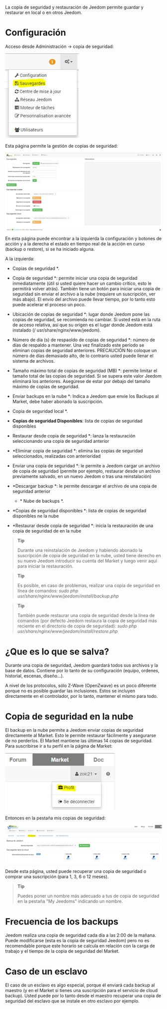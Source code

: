 La copia de seguridad y restauración de Jeedom permite guardar y restaurar en local o en otros Jeedom.

Configuración
=============

Acceso desde Administración → copia de seguridad:

![](../images/backup.png)

Esta página permite la gestión de copias de seguridad:

![](../images/backup2.png)

En esta página puede encontrar a la izquierda la configuración y botones de acción y a la derecha el estado en tiempo real de la acción en curso (backup o restore), si se ha iniciado alguna.

A la izquierda:

-   Copias de seguridad \*.

-   Copia de seguridad \*: permite iniciar una copia de seguridad inmediatamente (útil si usted quiere hacer un cambio crítico, esto le permitirá volver atrás). También tiene un botón para iniciar una copia de seguridad sin enviar el archivo a la nube (requiere un suscripción, ver más abajo). El envío del archivo puede llevar tiempo, por lo tanto esto puede acelerar el proceso un poco.

-   Ubicación de copias de seguridad \*: lugar donde Jeedom pone las copias de seguridad, se recomienda no cambiar. Si usted está en la ruta de acceso relativa, así que su origen es el lugar donde Jeedom está instalado (/ usr/share/nginx/www/jeedom).

-   Número de día (s) de respaoldo de copias de seguridad \*: número de días de respaldo a mantener. Una vez finalizado este período se eliminan copias de seguridad anteriores. PRECAUCIÓN No coloque un número de días demasiado alto, de lo contrario usted puede llenar el sistema de archivos.

-   Tamaño máximo total de copias de seguridad (MB) \*: permite limitar el tamaño total de las copias de seguridad. Si se supera este valor Jeedom eliminará los anteriores. Asegúrese de estar por debajo del tamaño máximo de copias de seguridad.

-   Enviar backups en la nube \*: Indica a Jeedom que envie los Backups al Market, debe haber abonado la suscripción.

-   Copia de seguridad local \*.

-   **Copias de seguridad Disponibles**: lista de copias de seguridad disponibles

-   Restaurar desde copia de seguridad \*: lanza la restauración seleccionando una copia de seguridad anterior

-   \*Eliminar copia de seguridad \*: elimina las copias de seguridad seleccionados, realizadas con anterioridad

-   Enviar una copia de seguridad \*: le permite a Jeedom cargar un archivo de copia de seguridad (permite por ejemplo, restaurar desde un archivo previamente salvado, en un nuevo Jeedom o tras una reinstalación)

-   \*Descargar backup \*: le permite descargar el archivo de una copia de seguridad anterior

    -   \* Nube de backups \*.

-   \*Copias de seguridad disponibles \*: lista de copias de seguridad disponibles ne la nube

-   \*Restaurar desde copia de seguridad \*: inicia la restauración de una copia de seguridad de en la nube

> **Tip**
>
> Durante una reinstalación de Jeedom y habiendo abonado la suscripción de copia de seguridad en la nube, usted tiene derecho en su nuevo Jeedom introducir su cuenta del Market y luego venir aquí para iniciar la restauración.

> **Tip**
>
> Es posible, en caso de problemas, realizar una copia de seguridad en línea de comandos: *sudo php usr/share/nginx/www/jeedom/install/backup.php*

> **Tip**
>
> También puede restaurar una copia de seguridad desde la línea de comandos (por defecto Jeedom restaura la copia de seguridad más reciente en el directorio de copia de seguridad): *sudo php usr/share/nginx/www/jeedom/install/restore.php*

¿Que es lo que se salva?
========================

Durante una copia de seguridad, Jeedom guardará todos sus archivos y la base de datos. Contiene por lo tanto de su configuración (equipo, ordenes, historial, escenas, diseño…).

A nivel de los protocolos, sólo Z-Wave (OpenZwave) es un poco diferente porque no es posible guardar las inclusiones. Estos se incluyen directamente en el controlador, por lo tanto, mantener el mismo para todo.

Copia de seguridad en la nube
=============================

El backup en la nube permite a Jeedom enviar copias de seguridad directamente al Market. Esto le permite restaurar fácilmente y asegurarse de no perderlos. El Market mantiene las últimas 14 copias de seguridad. Para suscribirse ir a tu perfil en la página de Market:

![](../images/backup3.png)

Entonces en la pestaña mis copias de seguridad:

![](../images/backup4.png)

Desde esta página, usted puede recuperar una copia de seguridad o comprar una suscripción (para 1, 3, 6 o 12 meses).

> **Tip**
>
> Puedes poner un nombre más adecuado a tus de copia de seguridad en la pestaña "My Jeedoms" indicando un nombre.

Frecuencia de los backups
=========================

Jeedom realiza una copia de seguridad cada día a las 2:00 de la mañana. Puede modificarse (esta es la copia de seguridad Jeedom) pero no es recomendable porque este horario se calcula en relación con la carga de trabajo y el tiempo de la copia de seguridad del Market.

Caso de un esclavo
==================

El caso de un esclavo es algo especial, porque él enviará cada backup al maestro (y en el Market si tienes una suscripción para el servicio de cloud backup). Usted puede por lo tanto desde el maestro recuperar una copia de seguridad del esclavo que se instale en otro esclavo por ejemplo.

